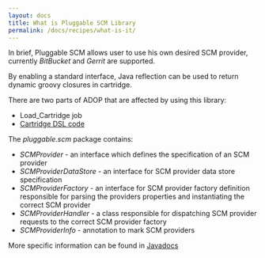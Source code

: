 ```yaml
---
layout: docs
title: What is Pluggable SCM Library
permalink: /docs/recipes/what-is-it/
---
```


In brief, Pluggable SCM allows user to use his own desired SCM provider, currently _BitBucket_ and _Gerrit_ are supported.

By enabling a standard interface, Java reflection can be used to return dynamic groovy closures in cartridge.

There are two parts of ADOP that are affected by using this library:

* Load_Cartridge job
* [Cartridge DSL code](https://kristapsm.github.io/adop-cartridges-cookbook/docs/recipes/adding-a-pluggable-scm/)

The _pluggable.scm_ package contains:

* _SCMProvider_ - an interface which defines the specification of an SCM provider
* _SCMProviderDataStore_ - an interface for SCM provider data store specification
* _SCMProviderFactory_ - an interface for SCM provider factory definition responsible for parsing the providers properties and instantiating the correct SCM provider
* _SCMProviderHandler_ - a class responsible for dispatching SCM provider requests to the correct SCM provider factory
* _SCMProviderInfo_ - annotation to mark SCM providers

More specific information can be found in [Javadocs](https://kristapsm.github.io/pluggable-scm-library/groovydocs/)
